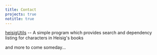 ```yaml
---
title: Contact
projects: true
notitle: true
---
```

[heisigUtils](https://github.com/joyfulmantis/heisigUtils) -- A simple program which provides search and dependency listing for characters in Heisig's books

and more to come someday...
